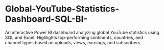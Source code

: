 # Global-YouTube-Statistics-Dashboard-SQL-BI-
 An interactive Power BI dashboard analyzing global YouTube statistics using SQL and Excel. Highlights top-performing continents, countries, and channel types based on uploads, views, earnings, and subscribers.
